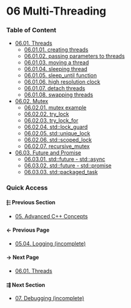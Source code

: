 # 06 Multi-Threading

### Table of Content

* [06.01. Threads](./01.threads/README.md)
  * [06.01.01. creating threads](./01.threads/01.threads.md)
  * [06.01.02. passing parameters to threads](./01.threads/02.parameters.md)
  * [06.01.03. moving a thread](./01.threads/03.move-thread.md)
  * [06.01.04. sleeping thread](./01.threads/04.sleeping-thread.md)
  * [06.01.05. sleep_until function](./01.threads/05.sleep-until.md)
  * [06.01.06. high resolution clock](./01.threads/06.high-resolution-clock.md)
  * [06.01.07. detach threads](./01.threads/07.detach.md)
  * [06.01.08. swapping threads](./01.threads/08.swap.md)
* [06.02. Mutex](./02.mutex/README.md)
  * [06.02.01. mutex example](./02.mutex/01.example.md)
  * [06.02.02. try_lock](./02.mutex/02.try-lock.md)
  * [06.02.03. try_lock_for](./02.mutex/03.try-lock-for.md)
  * [06.02.04. std::lock_guard](./02.mutex/04.lock-guard.md)
  * [06.02.05. std::unique_lock](./02.mutex/05.unique-lock.md)
  * [06.02.06. std::scoped_lock](./02.mutex/06.scoped-lock.md)
  * [06.02.07. recursive_mutex](./02.mutex/07.recursive-mutex.md)
* [06.03. Future and Promise](./03.future/README.md)
  * [06.03.01. std::future - std::async](./03.future/01.future-async.md)
  * [06.03.02. std::future - std::promise](./03.future/02.future-promise.md)
  * [06.03.03. std::packaged_task](./03.future/03.packaged-task.md)

### Quick Access

<div class="previous_section pagination">

#### &#11057; Previous Section

* [05. Advanced C++ Concepts](./../05.advanced/README.md)
</div>

<div class="previous_page pagination">

#### &#8592; Previous Page

* [05.04. Logging &lpar;incomplete&rpar;](./../05.advanced/04.logging/README.md)

</div>
<div class="next_page pagination">

#### &#8594; Next Page

* [06.01. Threads](./../06.multithreading/01.threads/README.md)

</div>
<div class="next_section pagination">

#### &#8694; Next Section

* [07. Debugging &lpar;incomplete&rpar;](./../07.debugging/README.md)

</div>

